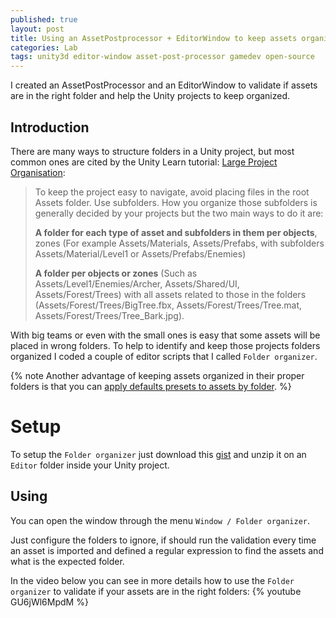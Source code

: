 ```yaml
---
published: true
layout: post
title: Using an AssetPostprocessor + EditorWindow to keep assets organized on Unity projects
categories: Lab
tags: unity3d editor-window asset-post-processor gamedev open-source
---
```

I created an AssetPostProcessor and an EditorWindow to validate if assets are in the right folder and help the Unity projects to keep organized.

## Introduction
There are many ways to structure folders in a Unity project, but most common ones are cited by the Unity Learn tutorial: [Large Project Organisation](https://unity3d.com/pt/learn/tutorials/topics/tips/large-project-organisation):

> To keep the project easy to navigate, avoid placing files in the root Assets folder. Use subfolders. How you organize those subfolders is generally decided by your projects but the two main ways to do it are:
>
>**A folder for each type of asset and subfolders in them per objects**, zones (For example Assets/Materials, Assets/Prefabs, with subfolders Assets/Material/Level1 or Assets/Prefabs/Enemies)
>
>**A folder per objects or zones** (Such as Assets/Level1/Enemies/Archer, Assets/Shared/UI, Assets/Forest/Trees) with all assets related to those in the folders (Assets/Forest/Trees/BigTree.fbx, Assets/Forest/Trees/Tree.mat, Assets/Forest/Trees/Tree_Bark.jpg). 

With big teams or even with the small ones is easy that some assets will be placed in wrong folders. To help to identify and keep those projects folders organized I coded a couple of editor scripts that I called `Folder organizer`.

{% note Another advantage of keeping assets organized in their proper folders is that you can [apply defaults presets to assets by folder](https://docs.unity3d.com/Manual/DefaultPresetsByFolder.html). %}

# Setup
To setup the `Folder organizer` just download this [gist](https://gist.github.com/giacomelli/2d561e29beadab641a4f8b56954f53f7) and unzip it on an `Editor` folder inside your Unity project. 

## Using
You can open the window through the menu `Window / Folder organizer`.

Just configure the folders to ignore, if should run the validation every time an asset is imported and defined a regular expression to find the assets and what is the expected folder.

In the video below you can see in more details how to use the `Folder organizer` to validate if your assets are in the right folders:
{% youtube GU6jWl6MpdM %}

